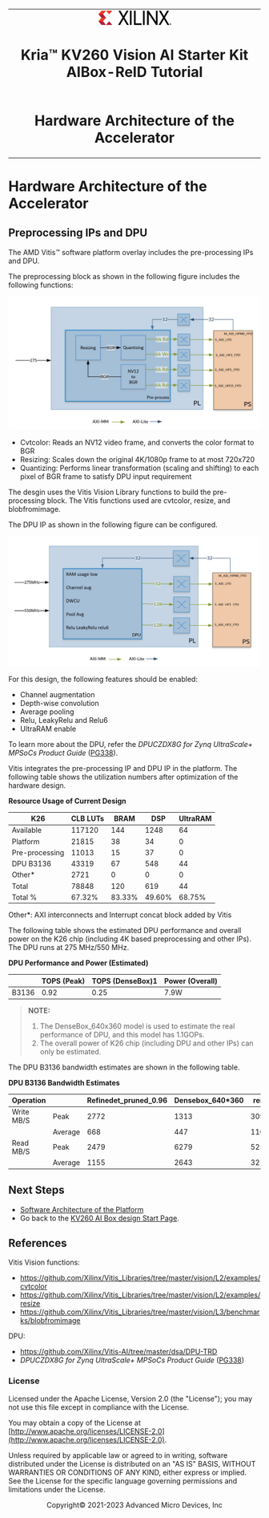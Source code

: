 <table class="sphinxhide">
 <tr>
   <td align="center"><img src="../../media/xilinx-logo.png" width="30%"/><h1>Kria&trade; KV260 Vision AI Starter Kit AIBox-ReID Tutorial</h1>
   </td>
 </tr>
 <tr>
 <td align="center"><h1> Hardware Architecture of the Accelerator </h1>

 </td>
 </tr>
</table>

# Hardware Architecture of the Accelerator

## Preprocessing IPs and DPU

The AMD Vitis&trade; software platform overlay includes the pre-processing IPs and DPU.

The preprocessing block as shown in the following figure includes the following functions:

![preprocess](../../media/preprocess_aib.png)

* Cvtcolor: Reads an NV12 video frame, and converts the color format to BGR
* Resizing: Scales down the original 4K/1080p frame to at most 720x720
* Quantizing: Performs linear transformation (scaling and shifting) to each pixel of BGR frame to satisfy DPU input requirement

The desgin uses the Vitis Vision Library functions to build the pre-processing block. The Vitis functions used are cvtcolor, resize, and blobfromimage.

The DPU IP as shown in the following figure can be configured.

![DPU](../../media/dpu_aib.png)

For this design, the following features should be enabled:

* Channel augmentation
* Depth-wise convolution
* Average pooling
* Relu, LeakyRelu and Relu6
* UltraRAM enable

To learn more about the DPU, refer the *DPUCZDX8G for Zynq UltraScale+ MPSoCs Product Guide* ([PG338](https://docs.xilinx.com/access/sources/dita/map?url=pg338-dpu&ft:locale=en-US)).

Vitis integrates the pre-processing IP and DPU IP in the platform. The following table shows the utilization numbers after optimization of the hardware design.

**Resource Usage of Current Design**

K26|CLB LUTs|BRAM|DSP|UltraRAM|
|----|----|---|----|--|
|Available|117120|144|1248|64|
|Platform|21815|38|34|0|
|Pre-processing|11013|15|37|0|
|DPU B3136|43319|67|548|44|
|Other*|2721|0|0|0|
|Total|78848|120|619|44|
|Total %|67.32%|83.33%|49.60%|68.75%|

Other*: AXI interconnects and Interrupt concat block added by Vitis

The following table shows the estimated DPU performance and overall power on the K26 chip (including 4K based preprocessing and other IPs). The DPU runs at 275 MHz/550 MHz.

**DPU Performance and Power (Estimated)**

||TOPS (Peak)|TOPS (DenseBox)1|Power (Overall)
|-|-|-|-|
|B3136|0.92|0.25|7.9W

>**NOTE:**
>
>1. The DenseBox_640x360 model is used to estimate the real performance of DPU, and this model has 1.1GOPs.
>2. The overall power of K26 chip (including DPU and other IPs) can only be estimated.

The DPU B3136 bandwidth estimates are shown in the following table.

**DPU B3136 Bandwidth Estimates**

|Operation||Refinedet_pruned_0.96|Densebox_640*360|reid
|-|-|-|-|-|
|Write MB/S|Peak|2772|1313|3099
||Average|668|447|110
|Read MB/S|Peak|2479|6279|5255
||Average|1155|2643|3211

## Next Steps

* [Software Architecture of the Platform](sw_arch_platform_aib.md)
* Go back to the [KV260 AI Box design Start Page](../aibox_landing).

## References

Vitis Vision functions:

* <https://github.com/Xilinx/Vitis_Libraries/tree/master/vision/L2/examples/cvtcolor>
* <https://github.com/Xilinx/Vitis_Libraries/tree/master/vision/L2/examples/resize>
* <https://github.com/Xilinx/Vitis_Libraries/tree/master/vision/L3/benchmarks/blobfromimage>

DPU:

* <https://github.com/Xilinx/Vitis-AI/tree/master/dsa/DPU-TRD>
* *DPUCZDX8G for Zynq UltraScale+ MPSoCs Product Guide* ([PG338](https://docs.xilinx.com/access/sources/dita/map?url=pg338-dpu&ft:locale=en-US))

### License

Licensed under the Apache License, Version 2.0 (the "License"); you may not use this file except in compliance with the License.

You may obtain a copy of the License at
[http://www.apache.org/licenses/LICENSE-2.0](http://www.apache.org/licenses/LICENSE-2.0).

Unless required by applicable law or agreed to in writing, software distributed under the License is distributed on an "AS IS" BASIS, WITHOUT WARRANTIES OR CONDITIONS OF ANY KIND, either express or implied. See the License for the specific language governing permissions and limitations under the License.

<p align="center">Copyright&copy; 2021-2023 Advanced Micro Devices, Inc</p>

